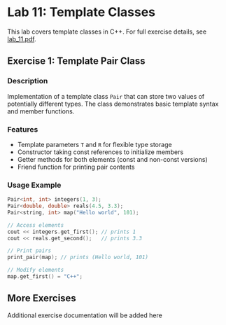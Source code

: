 # Lab 11: Template Classes

This lab covers template classes in C++. For full exercise details, see [lab_11.pdf](lab_11.pdf).

## Exercise 1: Template Pair Class

### Description

Implementation of a template class `Pair` that can store two values of potentially different types. The class demonstrates basic template syntax and member functions.

### Features

- Template parameters `T` and `R` for flexible type storage
- Constructor taking const references to initialize members
- Getter methods for both elements (const and non-const versions)
- Friend function for printing pair contents

### Usage Example

```cpp
Pair<int, int> integers(1, 3);
Pair<double, double> reals(4.5, 3.3);
Pair<string, int> map("Hello world", 101);

// Access elements
cout << integers.get_first(); // prints 1
cout << reals.get_second();   // prints 3.3

// Print pairs
print_pair(map); // prints (Hello world, 101)

// Modify elements
map.get_first() = "C++";
```

## More Exercises

Additional exercise documentation will be added here
